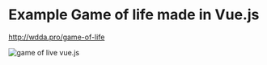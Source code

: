 # Example Game of life made in Vue.js

http://wdda.pro/game-of-life

![game of live vue.js](http://wdda.pro/image/game-of-life/preview.png)
